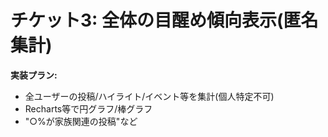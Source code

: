 # チケット3: 全体の目醒め傾向表示(匿名集計)

**実装プラン:**
- 全ユーザーの投稿/ハイライト/イベント等を集計(個人特定不可)
- Recharts等で円グラフ/棒グラフ
- "○%が家族関連の投稿"など